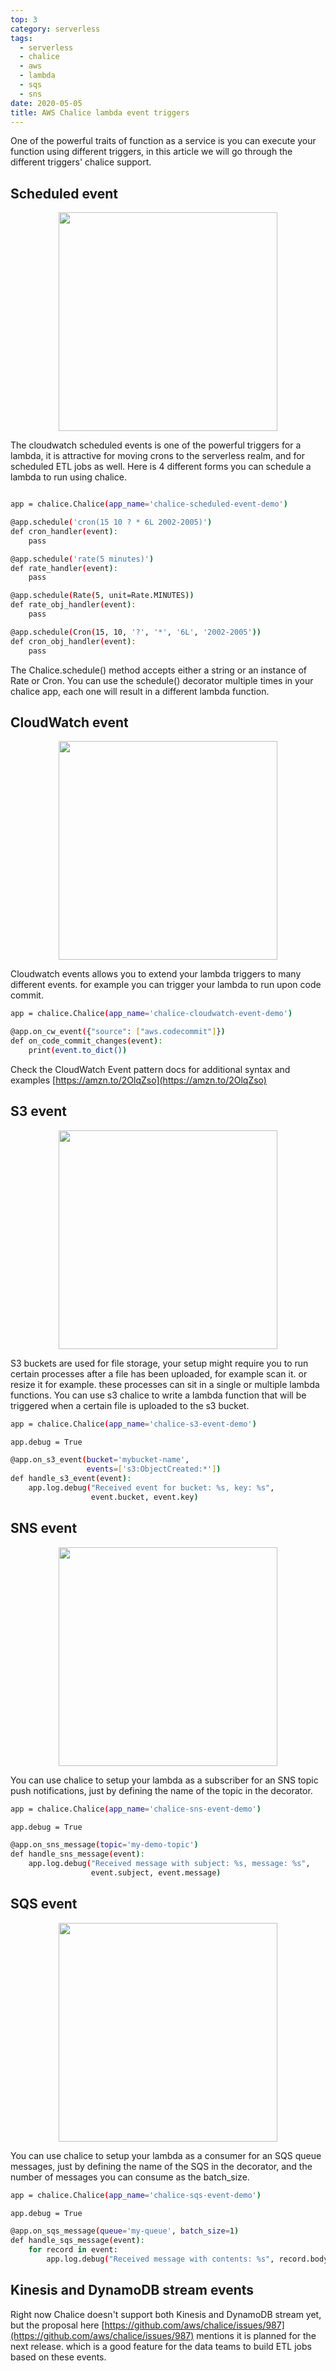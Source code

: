 ```yaml
---
top: 3
category: serverless
tags:
  - serverless
  - chalice
  - aws
  - lambda
  - sqs
  - sns
date: 2020-05-05
title: AWS Chalice lambda event triggers
---
```

<span dir=rtl><social-share :networks="['email', 'facebook', 'twitter', 'linkedin']" /></span>
One of the powerful traits of function as a service is you can execute your function using different triggers, in this
 article we will go through the different triggers' chalice support.
<!-- more -->

## Scheduled event

<div style="text-align: center;"><img src="/assets/img/aws-chalice-lambda-triggers/Cloudwatch-scheduled-event.png" width=350></div>

The cloudwatch scheduled events is one of the powerful triggers for a lambda, it is attractive for moving crons to the serverless realm, and for scheduled ETL jobs as well.
Here is 4 different forms you can schedule a lambda to run using chalice.

```bash

app = chalice.Chalice(app_name='chalice-scheduled-event-demo')

@app.schedule('cron(15 10 ? * 6L 2002-2005)')
def cron_handler(event):
    pass

@app.schedule('rate(5 minutes)')
def rate_handler(event):
    pass

@app.schedule(Rate(5, unit=Rate.MINUTES))
def rate_obj_handler(event):
    pass

@app.schedule(Cron(15, 10, '?', '*', '6L', '2002-2005'))
def cron_obj_handler(event):
    pass
```

The Chalice.schedule() method accepts either a string or an instance of Rate or Cron.
You can use the schedule() decorator multiple times in your chalice app, each one will result in a different lambda function.



## CloudWatch event
<div style="text-align: center;"><img src="/assets/img/aws-chalice-lambda-triggers/Cloudwatch-event.png" width=350></div>

Cloudwatch events allows you to extend your lambda triggers to many different events. for example you can trigger your lambda to run upon code commit.

```bash 
app = chalice.Chalice(app_name='chalice-cloudwatch-event-demo')

@app.on_cw_event({"source": ["aws.codecommit"]})
def on_code_commit_changes(event):
    print(event.to_dict())
```
Check the CloudWatch Event pattern docs for additional syntax and examples [https://amzn.to/2OlqZso](https://amzn.to/2OlqZso)


## S3 event

<div style="text-align: center;"><img src="/assets/img/aws-chalice-lambda-triggers/S3-event.png" width=350></div>

S3 buckets are used for file storage, your setup might require you to run certain processes after a file has been uploaded, for example scan it. or resize it for example.
these processes can sit in a single or multiple lambda functions.
You can use s3 chalice to write a lambda function that will be triggered when a certain file is uploaded to the s3 bucket.  

```bash 
app = chalice.Chalice(app_name='chalice-s3-event-demo')

app.debug = True

@app.on_s3_event(bucket='mybucket-name',
                 events=['s3:ObjectCreated:*'])
def handle_s3_event(event):
    app.log.debug("Received event for bucket: %s, key: %s",
                  event.bucket, event.key)
```

## SNS event
<div style="text-align: center;"><img src="/assets/img/aws-chalice-lambda-triggers/SNS-event.png" width=350></div>

You can use chalice to setup your lambda as a subscriber for an SNS topic push notifications, just by defining the name of the topic in the decorator.

```bash 
app = chalice.Chalice(app_name='chalice-sns-event-demo')

app.debug = True

@app.on_sns_message(topic='my-demo-topic')
def handle_sns_message(event):
    app.log.debug("Received message with subject: %s, message: %s",
                  event.subject, event.message)
```

## SQS event

<div style="text-align: center;"><img src="/assets/img/aws-chalice-lambda-triggers/SQS-event.png" width=350></div>

You can use chalice to setup your lambda as a consumer for an SQS queue messages, just by defining the name of the SQS in the decorator, and the number of messages you can consume as the batch_size.



```bash 
app = chalice.Chalice(app_name='chalice-sqs-event-demo')

app.debug = True

@app.on_sqs_message(queue='my-queue', batch_size=1)
def handle_sqs_message(event):
    for record in event:
        app.log.debug("Received message with contents: %s", record.body)
```

##  Kinesis and DynamoDB stream events

Right now Chalice doesn't support both Kinesis and DynamoDB stream yet, 
but the proposal here [https://github.com/aws/chalice/issues/987](https://github.com/aws/chalice/issues/987) 
mentions it is planned for the next release. which is a good feature for the data teams to 
build ETL jobs based on these events.



